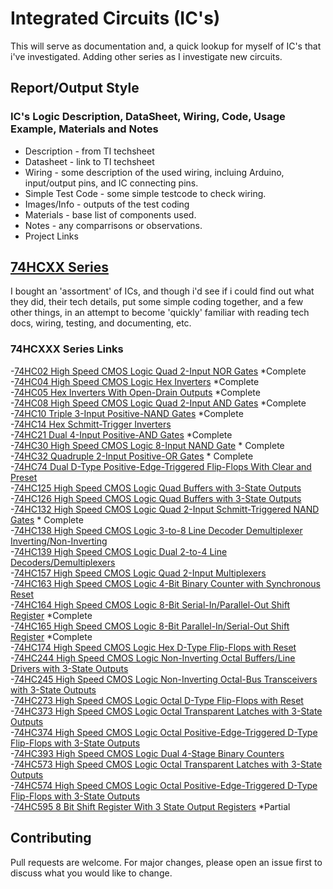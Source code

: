 # Integrated Circuits (IC's)
  This will serve as documentation and, a quick lookup for myself of IC's that i've investigated.  Adding other series as I investigate new circuits.

## Report/Output Style

### IC's Logic Description, DataSheet, Wiring, Code, Usage Example, Materials and Notes
- Description - from TI techsheet
- Datasheet - link to TI techsheet
- Wiring - some description of the used wiring, incluing Arduino, input/output pins, and IC connecting pins.
- Simple Test Code - some simple testcode to check wiring.
- Images/Info - outputs of the test coding
- Materials - base list of components used.
- Notes - any comparrisons or observations.
- Project Links

## [74HCXX Series](74HCXXX_Series.md)

I bought an 'assortment' of ICs, and though i'd see if i could find out what they did, their tech details, put some simple coding together, and a few other things, in an attempt to become 'quickly' familiar with reading tech docs, wiring, testing, and documenting, etc.

### 74HCXXX Series Links
-[74HC02 High Speed CMOS Logic Quad 2-Input NOR Gates](74HCXXX_Series.md#74HC02-High-Speed-CMOS-Logic-Quad-2-Input-NOR-Gates) *Complete  
-[74HC04 High Speed CMOS Logic Hex Inverters](74HCXXX_Series.md#74HC04-High-Speed-CMOS-Logic-Hex-Inverters) *Complete  
-[74HC05 Hex Inverters With Open-Drain Outputs](74HCXXX_Series.md#74HC05-Hex-Inverters-With-Open-Drain-Outputs) *Complete  
-[74HC08 High Speed CMOS Logic Quad 2-Input AND Gates](74HCXXX_Series.md#74HC08-High-Speed-CMOS-Logic-Quad-2-Input-AND-Gates) *Complete  
-[74HC10 Triple 3-Input Positive-NAND Gates](74HCXXX_Series.md#74HC10-Triple-3-Input-Positive-NAND-Gates) *Complete  
-[74HC14 Hex Schmitt-Trigger Inverters](74HCXXX_Series.md#74HC14-Hex-Schmitt-Trigger-Inverters)  
-[74HC21 Dual 4-Input Positive-AND Gates](74HCXXX_Series.md#74HC21-Dual-4-Input-Positive-AND-Gates) *Complete  
-[74HC30 High Speed CMOS Logic 8-Input NAND Gate](74HCXXX_Series.md#74HC30-High-Speed-CMOS-Logic-8-Input-NAND-Gate) * Complete  
-[74HC32 Quadruple 2-Input Positive-OR Gates](74HCXXX_Series.md#74HC32-Quadruple-2-Input-Positive-OR-Gates) * Complete  
-[74HC74 Dual D-Type Positive-Edge-Triggered Flip-Flops With Clear and Preset](74HCXXX_Series.md#74HC74-Dual-D-Type-Positive-Edge-Triggered-Flip-Flops-With-Clear-and-Preset)  
-[74HC125 High Speed CMOS Logic Quad Buffers with 3-State Outputs](74HCXXX_Series.md#74HC125-High-Speed-CMOS-Logic-Quad-Buffers-with-3-State-Outputs)  
-[74HC126 High Speed CMOS Logic Quad Buffers with 3-State Outputs](74HCXXX_Series.md#74HC126-High-Speed-CMOS-Logic-Quad-Buffers-with-3-State-Outputs)  
-[74HC132 High Speed CMOS Logic Quad 2-Input Schmitt-Triggered NAND Gates](74HCXXX_Series.md#74hc132-high-speed-cmos-logic-quad-2-input-schmitt-triggered-nand-gates) * Complete  
-[74HC138 High Speed CMOS Logic 3-to-8 Line Decoder Demultiplexer Inverting/Non-Inverting](74HCXXX_Series.md#74hc138-high-speed-cmos-logic-3-to-8-line-decoder-demultiplexer-inverting-non-inverting)  
-[74HC139 High Speed CMOS Logic Dual 2-to-4 Line Decoders/Demultiplexers](74HCXXX_Series.md#74HC139-High-Speed-CMOS-Logic-Dual-2-to-4-Line-Decoders/Demultiplexers)  
-[74HC157 High Speed CMOS Logic Quad 2-Input Multiplexers](74HCXXX_Series.md#74HC157-High-Speed-CMOS-Logic-Quad-2-Input-Multiplexers)  
-[74HC163 High Speed CMOS Logic 4-Bit Binary Counter with Synchronous Reset](74HCXXX_Series.md#74HC163-High-Speed-CMOS-Logic-4-Bit-Binary-Counter-with-Synchronous-Reset)  
-[74HC164 High Speed CMOS Logic 8-Bit Serial-In/Parallel-Out Shift Register](74HCXXX_Series.md#74hc164-high-speed-cmos-logic-8-bit-serial-in-parallel-out-shift-register) *Complete  
-[74HC165 High Speed CMOS Logic 8-Bit Parallel-In/Serial-Out Shift Register](74HCXXX_Series.md#74hc165-high-speed-cmos-logic-8-bit-parallel-in-serial-out-shift-register) *Complete  
-[74HC174 High Speed CMOS Logic Hex D-Type Flip-Flops with Reset](74HCXXX_Series.md#74HC174-High-Speed-CMOS-Logic-Hex-D-Type-Flip-Flops-with-Reset)  
-[74HC244 High Speed CMOS Logic Non-Inverting Octal Buffers/Line Drivers with 3-State Outputs](74HCXXX_Series.md#74HC244-High-Speed-CMOS-Logic-Non-Inverting-Octal-Buffers-Line-Drivers-with-3-State-Outputs)  
-[74HC245 High Speed CMOS Logic Non-Inverting Octal-Bus Transceivers with 3-State Outputs](74HCXXX_Series.md#74HC245-High-Speed-CMOS-Logic-Non-Inverting-Octal-Bus-Transceivers-with-3-State-Outputs)  
-[74HC273 High Speed CMOS Logic Octal D-Type Flip-Flops with Reset](74HCXXX_Series.md#74HC273-High-Speed-CMOS-Logic-Octal-D-Type-Flip-Flops-with-Reset)  
-[74HC373 High Speed CMOS Logic Octal Transparent Latches with 3-State Outputs](74HCXXX_Series.md#74HC373-High-Speed-CMOS-Logic-Octal-Transparent-Latches-with-3-State-Outputs)  
-[74HC374 High Speed CMOS Logic Octal Positive-Edge-Triggered D-Type Flip-Flops with 3-State Outputs](74HCXXX_Series.md#74HC374-High-Speed-CMOS-Logic-Octal-Positive-Edge-Triggered-D-Type-Flip-Flops-with-3-State-Outputs)  
-[74HC393 High Speed CMOS Logic Dual 4-Stage Binary Counters](74HCXXX_Series.md#74HC393-High-Speed-CMOS-Logic-Dual-4-Stage-Binary-Counters)  
-[74HC573 High Speed CMOS Logic Octal Transparent Latches with 3-State Outputs](74HCXXX_Series.md#74HC573-High-Speed-CMOS-Logic-Octal-Transparent-Latches-with-3-State-Outputs)  
-[74HC574 High Speed CMOS Logic Octal Positive-Edge-Triggered D-Type Flip-Flops with 3-State Outputs](74HCXXX_Series.md#74HC574-High-Speed-CMOS-Logic-Octal-Positive-Edge-Triggered-D-Type-Flip-Flops-with-3-State-Outputs)  
-[74HC595 8 Bit Shift Register With 3 State Output Registers](74HCXXX_Series.md#74hc595-8-bit-shift-register-with-3-state-output-registers) *Partial

## Contributing

Pull requests are welcome. For major changes, please open an issue first to discuss what you would like to change.